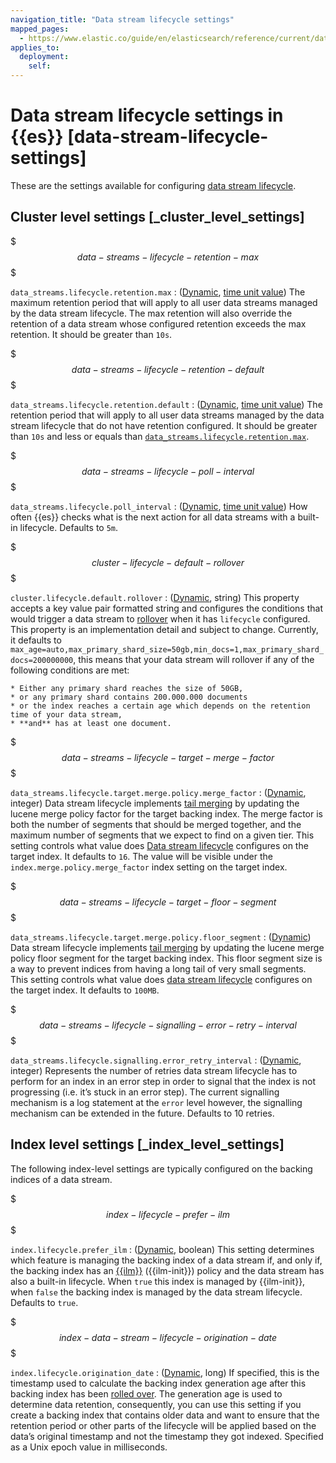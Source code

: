 ```yaml
---
navigation_title: "Data stream lifecycle settings"
mapped_pages:
  - https://www.elastic.co/guide/en/elasticsearch/reference/current/data-stream-lifecycle-settings.html
applies_to:
  deployment:
    self:
---
```


# Data stream lifecycle settings in {{es}} [data-stream-lifecycle-settings]


These are the settings available for configuring [data stream lifecycle](docs-content://manage-data/lifecycle/data-stream.md).

## Cluster level settings [_cluster_level_settings]

$$$data-streams-lifecycle-retention-max$$$

`data_streams.lifecycle.retention.max`
:   ([Dynamic](docs-content://deploy-manage/deploy/self-managed/configure-elasticsearch.md#dynamic-cluster-setting), [time unit value](/reference/elasticsearch/rest-apis/api-conventions.md#time-units)) The maximum retention period that will apply to all user data streams managed by the data stream lifecycle. The max retention will also override the retention of a data stream whose configured retention exceeds the max retention. It should be greater than `10s`.

$$$data-streams-lifecycle-retention-default$$$

`data_streams.lifecycle.retention.default`
:   ([Dynamic](docs-content://deploy-manage/deploy/self-managed/configure-elasticsearch.md#dynamic-cluster-setting), [time unit value](/reference/elasticsearch/rest-apis/api-conventions.md#time-units)) The retention period that will apply to all user data streams managed by the data stream lifecycle that do not have retention configured. It should be greater than `10s` and less or equals than [`data_streams.lifecycle.retention.max`](#data-streams-lifecycle-retention-max).

$$$data-streams-lifecycle-poll-interval$$$

`data_streams.lifecycle.poll_interval`
:   ([Dynamic](docs-content://deploy-manage/deploy/self-managed/configure-elasticsearch.md#dynamic-cluster-setting), [time unit value](/reference/elasticsearch/rest-apis/api-conventions.md#time-units)) How often {{es}} checks what is the next action for all data streams with a built-in lifecycle. Defaults to `5m`.

$$$cluster-lifecycle-default-rollover$$$

`cluster.lifecycle.default.rollover`
:   ([Dynamic](docs-content://deploy-manage/deploy/self-managed/configure-elasticsearch.md#dynamic-cluster-setting), string) This property accepts a key value pair formatted string and configures the conditions that would trigger a data stream to [rollover](docs-content://manage-data/lifecycle/index-lifecycle-management/rollover.md) when it has `lifecycle` configured. This property is an implementation detail and subject to change. Currently, it defaults to `max_age=auto,max_primary_shard_size=50gb,min_docs=1,max_primary_shard_docs=200000000`, this means that your data stream will rollover if any of the following conditions are met:

    * Either any primary shard reaches the size of 50GB,
    * or any primary shard contains 200.000.000 documents
    * or the index reaches a certain age which depends on the retention time of your data stream,
    * **and** has at least one document.


$$$data-streams-lifecycle-target-merge-factor$$$

`data_streams.lifecycle.target.merge.policy.merge_factor`
:   ([Dynamic](docs-content://deploy-manage/deploy/self-managed/configure-elasticsearch.md#dynamic-cluster-setting), integer) Data stream lifecycle implements [tail merging](docs-content://manage-data/lifecycle/data-stream.md#data-streams-lifecycle-how-it-works) by updating the lucene merge policy factor for the target backing index. The merge factor is both the number of segments that should be merged together, and the maximum number of segments that we expect to find on a given tier. This setting controls what value does [Data stream lifecycle](docs-content://manage-data/lifecycle/data-stream.md) configures on the target index. It defaults to `16`. The value will be visible under the `index.merge.policy.merge_factor` index setting on the target index.

$$$data-streams-lifecycle-target-floor-segment$$$

`data_streams.lifecycle.target.merge.policy.floor_segment`
:   ([Dynamic](docs-content://deploy-manage/deploy/self-managed/configure-elasticsearch.md#dynamic-cluster-setting)) Data stream lifecycle implements [tail merging](docs-content://manage-data/lifecycle/data-stream.md#data-streams-lifecycle-how-it-works) by updating the lucene merge policy floor segment for the target backing index. This floor segment size is a way to prevent indices from having a long tail of very small segments. This setting controls what value does [data stream lifecycle](docs-content://manage-data/lifecycle/data-stream.md) configures on the target index. It defaults to `100MB`.

$$$data-streams-lifecycle-signalling-error-retry-interval$$$

`data_streams.lifecycle.signalling.error_retry_interval`
:   ([Dynamic](docs-content://deploy-manage/deploy/self-managed/configure-elasticsearch.md#dynamic-cluster-setting), integer) Represents the number of retries data stream lifecycle has to perform for an index in an error step in order to signal that the index is not progressing (i.e. it’s stuck in an error step). The current signalling mechanism is a log statement at the `error` level however, the signalling mechanism can be extended in the future. Defaults to 10 retries.


## Index level settings [_index_level_settings]

The following index-level settings are typically configured on the backing indices of a data stream.

$$$index-lifecycle-prefer-ilm$$$

`index.lifecycle.prefer_ilm`
:   ([Dynamic](https://www.elastic.co/docs/api/doc/elasticsearch/operation/operation-indices-put-settings), boolean) This setting determines which feature is managing the backing index of a data stream if, and only if, the backing index has an [{{ilm}}](docs-content://manage-data/lifecycle/index-lifecycle-management.md) ({{ilm-init}}) policy and the data stream has also a built-in lifecycle. When `true` this index is managed by {{ilm-init}}, when `false` the backing index is managed by the data stream lifecycle. Defaults to `true`.

$$$index-data-stream-lifecycle-origination-date$$$

`index.lifecycle.origination_date`
:   ([Dynamic](https://www.elastic.co/docs/api/doc/elasticsearch/operation/operation-indices-put-settings), long) If specified, this is the timestamp used to calculate the backing index generation age after this backing index has been [rolled over](docs-content://manage-data/lifecycle/index-lifecycle-management/rollover.md). The generation age is used to determine data retention, consequently, you can use this setting if you create a backing index that contains older data and want to ensure that the retention period or other parts of the lifecycle will be applied based on the data’s original timestamp and not the timestamp they got indexed. Specified as a Unix epoch value in milliseconds.
